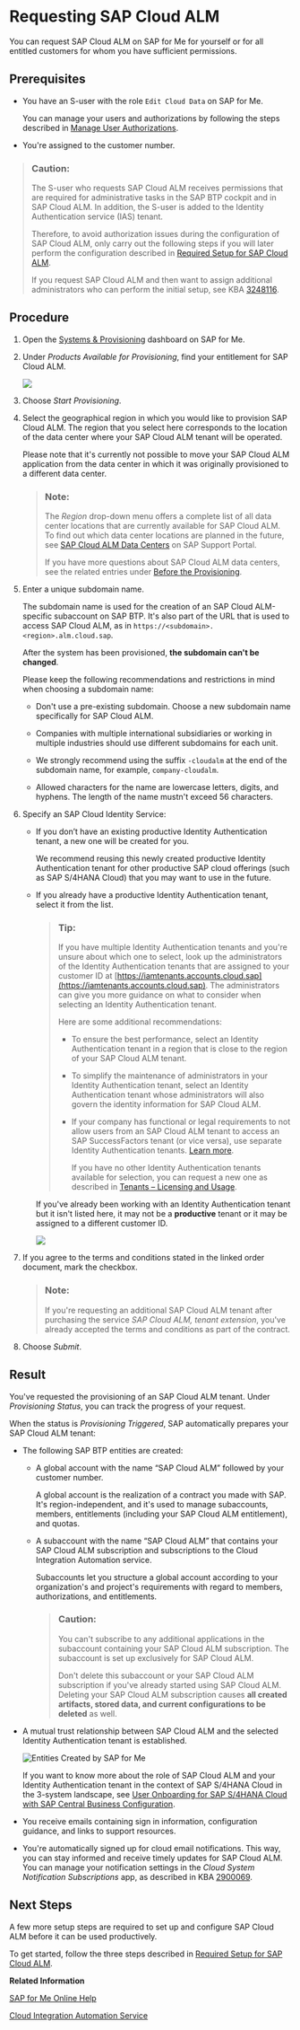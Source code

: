 <!-- loio2ba35e64569342f097b825275248f744 -->

# Requesting SAP Cloud ALM

You can request SAP Cloud ALM on SAP for Me for yourself or for all entitled customers for whom you have sufficient permissions.





<a name="loio2ba35e64569342f097b825275248f744__section_wmw_l2n_dtb"/>

## Prerequisites

-   You have an S-user with the role `Edit Cloud Data` on SAP for Me.

    You can manage your users and authorizations by following the steps described in [Manage User Authorizations](https://help.sap.com/docs/SAP_FOR_ME/758e7c8a7c5b4782bb78b17f8c7fbbda/d39d0e5f8478403c85e483b9493a7bd2.html).

-   You're assigned to the customer number.


> ### Caution:  
> The S-user who requests SAP Cloud ALM receives permissions that are required for administrative tasks in the SAP BTP cockpit and in SAP Cloud ALM. In addition, the S-user is added to the Identity Authentication service \(IAS\) tenant.
> 
> Therefore, to avoid authorization issues during the configuration of SAP Cloud ALM, only carry out the following steps if you will later perform the configuration described in [Required Setup for SAP Cloud ALM](01_required_setup/required-setup-for-sap-cloud-alm-80b2c30.md).
> 
> If you request SAP Cloud ALM and then want to assign additional administrators who can perform the initial setup, see KBA [3248116](https://me.sap.com/notes/3248116).



<a name="loio2ba35e64569342f097b825275248f744__section_cxn_yp4_ytb"/>

## Procedure

1.  Open the [Systems & Provisioning](https://me.sap.com/systemsprovisioning/provisioning) dashboard on SAP for Me.

2.  Under *Products Available for Provisioning*, find your entitlement for SAP Cloud ALM.

    ![](images/SUI-ProductsAvailableforProvisioning_6bbd7c3.png)

3.  Choose *Start Provisioning*.

4.  Select the geographical region in which you would like to provision SAP Cloud ALM. The region that you select here corresponds to the location of the data center where your SAP Cloud ALM tenant will be operated.

    Please note that it's currently not possible to move your SAP Cloud ALM application from the data center in which it was originally provisioned to a different data center.

    > ### Note:  
    > The *Region* drop-down menu offers a complete list of all data center locations that are currently available for SAP Cloud ALM. To find out which data center locations are planned in the future, see [SAP Cloud ALM Data Centers](https://support.sap.com/en/alm/sap-cloud-alm.html?anchorId=section_1424572767_c) on SAP Support Portal.
    > 
    > If you have more questions about SAP Cloud ALM data centers, see the related entries under [Before the Provisioning](troubleshooting-and-faq-737bcf7.md#loio737bcf73077c4ed1bc3400648a60f1a8__section_epf_hxk_swb).

5.  Enter a unique subdomain name.

    The subdomain name is used for the creation of an SAP Cloud ALM-specific subaccount on SAP BTP. It's also part of the URL that is used to access SAP Cloud ALM, as in `https://<subdomain>.<region>.alm.cloud.sap`.

    After the system has been provisioned, **the subdomain can't be changed**.

    Please keep the following recommendations and restrictions in mind when choosing a subdomain name:

    -   Don't use a pre-existing subdomain. Choose a new subdomain name specifically for SAP Cloud ALM.

    -   Companies with multiple international subsidiaries or working in multiple industries should use different subdomains for each unit.

    -   We strongly recommend using the suffix `-cloudalm` at the end of the subdomain name, for example, `company-cloudalm`.

    -   Allowed characters for the name are lowercase letters, digits, and hyphens. The length of the name mustn't exceed 56 characters.


6.  Specify an SAP Cloud Identity Service:

    -   If you don’t have an existing productive Identity Authentication tenant, a new one will be created for you.

        We recommend reusing this newly created productive Identity Authentication tenant for other productive SAP cloud offerings \(such as SAP S/4HANA Cloud\) that you may want to use in the future.

    -   If you already have a productive Identity Authentication tenant, select it from the list.

        > ### Tip:  
        > If you have multiple Identity Authentication tenants and you're unsure about which one to select, look up the administrators of the Identity Authentication tenants that are assigned to your customer ID at [https://iamtenants.accounts.cloud.sap](https://iamtenants.accounts.cloud.sap). The administrators can give you more guidance on what to consider when selecting an Identity Authentication tenant.
        > 
        > Here are some additional recommendations:
        > 
        > -   To ensure the best performance, select an Identity Authentication tenant in a region that is close to the region of your SAP Cloud ALM tenant.
        > 
        > -   To simplify the maintenance of administrators in your Identity Authentication tenant, select an Identity Authentication tenant whose administrators will also govern the identity information for SAP Cloud ALM.
        > 
        > -   If your company has functional or legal requirements to not allow users from an SAP Cloud ALM tenant to access an SAP SuccessFactors tenant \(or vice versa\), use separate Identity Authentication tenants. [Learn more](https://help.sap.com/docs/SAP_SUCCESSFACTORS_PLATFORM/568fdf1f14f14fd089a3cd15194d19cc/0271d9c4176e45ca9307e49230073240.html?version=2311#procedure).
        > 
        >     If you have no other Identity Authentication tenants available for selection, you can request a new one as described in [Tenants – Licensing and Usage](https://help.sap.com/docs/cloud-identity-services/cloud-identity-services/tenant-model-and-licensing?version=Cloud#licensing-and-usage).

        If you've already been working with an Identity Authentication tenant but it isn't listed here, it may not be a **productive** tenant or it may be assigned to a different customer ID.

        ![](images/SUI-ProvisioningRequest_6df45a1.png)


7.  If you agree to the terms and conditions stated in the linked order document, mark the checkbox.

    > ### Note:  
    > If you're requesting an additional SAP Cloud ALM tenant after purchasing the service *SAP Cloud ALM, tenant extension*, you've already accepted the terms and conditions as part of the contract.

8.  Choose *Submit*.




<a name="loio2ba35e64569342f097b825275248f744__section_unp_kgc_kbc"/>

## Result

You've requested the provisioning of an SAP Cloud ALM tenant. Under *Provisioning Status*, you can track the progress of your request.

When the status is *Provisioning Triggered*, SAP automatically prepares your SAP Cloud ALM tenant:

-   The following SAP BTP entities are created:

    -   A global account with the name “SAP Cloud ALM” followed by your customer number.

        A global account is the realization of a contract you made with SAP. It's region-independent, and it's used to manage subaccounts, members, entitlements \(including your SAP Cloud ALM entitlement\), and quotas.

    -   A subaccount with the name “SAP Cloud ALM” that contains your SAP Cloud ALM subscription and subscriptions to the Cloud Integration Automation service.

        Subaccounts let you structure a global account according to your organization's and project's requirements with regard to members, authorizations, and entitlements.

        > ### Caution:  
        > You can't subscribe to any additional applications in the subaccount containing your SAP Cloud ALM subscription. The subaccount is set up exclusively for SAP Cloud ALM.
        > 
        > Don't delete this subaccount or your SAP Cloud ALM subscription if you've already started using SAP Cloud ALM. Deleting your SAP Cloud ALM subscription causes **all created artifacts, stored data, and current configurations to be deleted** as well.


-   A mutual trust relationship between SAP Cloud ALM and the selected Identity Authentication tenant is established.

    ![Entities Created by SAP for Me](images/CALM_Onboarding_on_SAP4Me_7124860.png)

    If you want to know more about the role of SAP Cloud ALM and your Identity Authentication tenant in the context of SAP S/4HANA Cloud in the 3-system landscape, see [User Onboarding for SAP S/4HANA Cloud with SAP Central Business Configuration](https://help.sap.com/docs/SAP_S4HANA_CLOUD/b249d650b15e4b3d9fc2077ee921abd0/fe1022c05f4a4a9f871395f19883faac.html).

-   You receive emails containing sign in information, configuration guidance, and links to support resources.

-   You're automatically signed up for cloud email notifications. This way, you can stay informed and receive timely updates for SAP Cloud ALM. You can manage your notification settings in the *Cloud System Notification Subscriptions* app, as described in KBA [2900069](https://me.sap.com/notes/2900069).




<a name="loio2ba35e64569342f097b825275248f744__section_y3p_blh_kbc"/>

## Next Steps

A few more setup steps are required to set up and configure SAP Cloud ALM before it can be used productively.

To get started, follow the three steps described in [Required Setup for SAP Cloud ALM](01_required_setup/required-setup-for-sap-cloud-alm-80b2c30.md).

**Related Information**  


[SAP for Me Online Help](https://support.sap.com/content/s4m/help.html)

[Cloud Integration Automation Service](https://help.sap.com/docs/Cloud%20Integration%20Automation%20Service)

